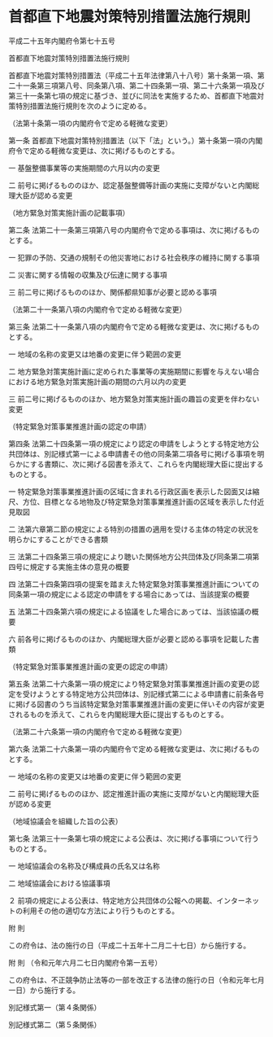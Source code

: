 # 首都直下地震対策特別措置法施行規則

平成二十五年内閣府令第七十五号

首都直下地震対策特別措置法施行規則

首都直下地震対策特別措置法（平成二十五年法律第八十八号）第十条第一項、第二十一条第三項第八号、同条第八項、第二十四条第一項、第二十六条第一項及び第三十一条第七項の規定に基づき、並びに同法を実施するため、首都直下地震対策特別措置法施行規則を次のように定める。

（法第十条第一項の内閣府令で定める軽微な変更）

第一条 首都直下地震対策特別措置法（以下「法」という。）第十条第一項の内閣府令で定める軽微な変更は、次に掲げるものとする。

一 基盤整備事業等の実施期間の六月以内の変更

二 前号に掲げるもののほか、認定基盤整備等計画の実施に支障がないと内閣総理大臣が認める変更

（地方緊急対策実施計画の記載事項）

第二条 法第二十一条第三項第八号の内閣府令で定める事項は、次に掲げるものとする。

一 犯罪の予防、交通の規制その他災害地における社会秩序の維持に関する事項

二 災害に関する情報の収集及び伝達に関する事項

三 前二号に掲げるもののほか、関係都県知事が必要と認める事項

（法第二十一条第八項の内閣府令で定める軽微な変更）

第三条 法第二十一条第八項の内閣府令で定める軽微な変更は、次に掲げるものとする。

一 地域の名称の変更又は地番の変更に伴う範囲の変更

二 地方緊急対策実施計画に定められた事業等の実施期間に影響を与えない場合における地方緊急対策実施計画の期間の六月以内の変更

三 前二号に掲げるもののほか、地方緊急対策実施計画の趣旨の変更を伴わない変更

（特定緊急対策事業推進計画の認定の申請）

第四条 法第二十四条第一項の規定により認定の申請をしようとする特定地方公共団体は、別記様式第一による申請書その他の同条第二項各号に掲げる事項を明らかにする書類に、次に掲げる図書を添えて、これらを内閣総理大臣に提出するものとする。

一 特定緊急対策事業推進計画の区域に含まれる行政区画を表示した図面又は縮尺、方位、目標となる地物及び特定緊急対策事業推進計画の区域を表示した付近見取図

二 法第六章第二節の規定による特別の措置の適用を受ける主体の特定の状況を明らかにすることができる書類

三 法第二十四条第三項の規定により聴いた関係地方公共団体及び同条第二項第四号に規定する実施主体の意見の概要

四 法第二十四条第四項の提案を踏まえた特定緊急対策事業推進計画についての同条第一項の規定による認定の申請をする場合にあっては、当該提案の概要

五 法第二十四条第六項の規定による協議をした場合にあっては、当該協議の概要

六 前各号に掲げるもののほか、内閣総理大臣が必要と認める事項を記載した書類

（特定緊急対策事業推進計画の変更の認定の申請）

第五条 法第二十六条第一項の規定により特定緊急対策事業推進計画の変更の認定を受けようとする特定地方公共団体は、別記様式第二による申請書に前条各号に掲げる図書のうち当該特定緊急対策事業推進計画の変更に伴いその内容が変更されるものを添えて、これらを内閣総理大臣に提出するものとする。

（法第二十六条第一項の内閣府令で定める軽微な変更）

第六条 法第二十六条第一項の内閣府令で定める軽微な変更は、次に掲げるものとする。

一 地域の名称の変更又は地番の変更に伴う範囲の変更

二 前号に掲げるもののほか、認定推進計画の実施に支障がないと内閣総理大臣が認める変更

（地域協議会を組織した旨の公表）

第七条 法第三十一条第七項の規定による公表は、次に掲げる事項について行うものとする。

一 地域協議会の名称及び構成員の氏名又は名称

二 地域協議会における協議事項

２ 前項の規定による公表は、特定地方公共団体の公報への掲載、インターネットの利用その他の適切な方法により行うものとする。

附 則

この府令は、法の施行の日（平成二十五年十二月二十七日）から施行する。

附 則 （令和元年六月二七日内閣府令第一五号）

この府令は、不正競争防止法等の一部を改正する法律の施行の日（令和元年七月一日）から施行する。

別記様式第一（第４条関係）

[](/./pict/_001.pdf)

別記様式第二（第５条関係）

[](/./pict/_002.pdf)
